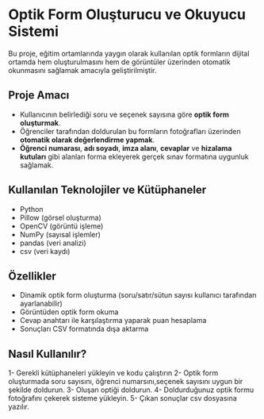 #  Optik Form Oluşturucu ve Okuyucu Sistemi

Bu proje, eğitim ortamlarında yaygın olarak kullanılan optik formların dijital ortamda hem oluşturulmasını hem de görüntüler üzerinden otomatik okunmasını sağlamak amacıyla geliştirilmiştir.

##  Proje Amacı

- Kullanıcının belirlediği soru ve seçenek sayısına göre **optik form oluşturmak**.
- Öğrenciler tarafından doldurulan bu formların fotoğrafları üzerinden **otomatik olarak değerlendirme yapmak**.
- **Öğrenci numarası**, **adı soyadı**, **imza alanı**, **cevaplar** ve **hizalama kutuları** gibi alanları forma ekleyerek gerçek sınav formatına uygunluk sağlamak.

##  Kullanılan Teknolojiler ve Kütüphaneler

- Python
- Pillow (görsel oluşturma)
- OpenCV (görüntü işleme)
- NumPy (sayısal işlemler)
- pandas (veri analizi)
- csv (veri kaydı)

##  Özellikler

-  Dinamik optik form oluşturma (soru/satır/sütun sayısı kullanıcı tarafından ayarlanabilir)
-  Görüntüden optik form okuma
-  Cevap anahtarı ile karşılaştırma yaparak puan hesaplama
-  Sonuçları CSV formatında dışa aktarma

##  Nasıl Kullanılır?

1- Gerekli kütüphaneleri yükleyin ve kodu çalıştırın 
2- Optik form oluşturmada soru sayısını, öğrenci numarsını,seçenek sayısını uygun bir şekilde doldurun.
3- Oluşan optiği doldurun.
4- Doldurduğunuz optik formu fotoğrafını çekerek sisteme yükleyin.
5- Çıkan sonuçlar csv dosyasına yazılır.
